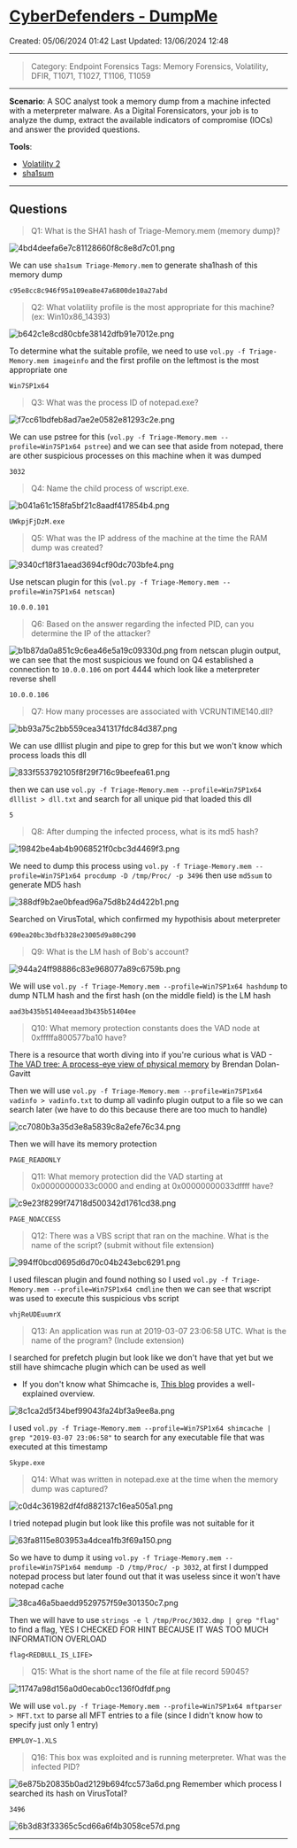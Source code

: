 # [CyberDefenders - DumpMe](https://cyberdefenders.org/blueteam-ctf-challenges/dumpme/)
Created: 05/06/2024 01:42
Last Updated: 13/06/2024 12:48
* * *
>Category: Endpoint Forensics
>Tags: Memory Forensics, Volatility, DFIR, T1071, T1027, T1106, T1059
* * *
**Scenario**:
A SOC analyst took a memory dump from a machine infected with a meterpreter malware. As a Digital Forensicators, your job is to analyze the dump, extract the available indicators of compromise (IOCs) and answer the provided questions.

**Tools**:
- [Volatility 2](https://github.com/volatilityfoundation/volatility)
- [sha1sum](https://en.wikipedia.org/wiki/Sha1sum)
* * *
## Questions
> Q1: What is the SHA1 hash of Triage-Memory.mem (memory dump)?

![4bd4deefa6e7c81128660f8c8e8d7c01.png](/_resources/4bd4deefa6e7c81128660f8c8e8d7c01.png)

We can use `sha1sum Triage-Memory.mem` to generate sha1hash of this memory dump

```
c95e8cc8c946f95a109ea8e47a6800de10a27abd
```

> Q2: What volatility profile is the most appropriate for this machine? (ex: Win10x86_14393)

![b642c1e8cd80cbfe38142dfb91e7012e.png](/_resources/b642c1e8cd80cbfe38142dfb91e7012e.png)

To determine what the suitable profile, we need to use `vol.py -f Triage-Memory.mem imageinfo` and the first profile on the leftmost is the most appropriate one

```
Win7SP1x64
```

> Q3: What was the process ID of notepad.exe?

![f7cc61bdfeb8ad7ae2e0582e81293c2e.png](/_resources/f7cc61bdfeb8ad7ae2e0582e81293c2e.png)

We can use pstree for this (`vol.py -f Triage-Memory.mem --profile=Win7SP1x64 pstree`) and we can see that aside from notepad, there are other suspicious processes on this machine when it was dumped 

```
3032
```

> Q4: Name the child process of wscript.exe.

![b041a61c158fa5bf21c8aadf417854b4.png](/_resources/b041a61c158fa5bf21c8aadf417854b4.png)

```
UWkpjFjDzM.exe
```

> Q5: What was the IP address of the machine at the time the RAM dump was created?

![9340cf18f31aead3694cf90dc703bfe4.png](/_resources/9340cf18f31aead3694cf90dc703bfe4.png)

Use netscan plugin for this (`vol.py -f Triage-Memory.mem --profile=Win7SP1x64 netscan`)

```
10.0.0.101
```

> Q6: Based on the answer regarding the infected PID, can you determine the IP of the attacker?

![b1b87da0a851c9c6ea46e5a19c09330d.png](/_resources/b1b87da0a851c9c6ea46e5a19c09330d.png)
from netscan plugin output, we can see that the most suspicious we found on Q4 established a connection to `10.0.0.106` on port 4444 which look like a meterpreter reverse shell

```
10.0.0.106
```

> Q7: How many processes are associated with VCRUNTIME140.dll?

![bb93a75c2bb559cea341317fdc84d387.png](/_resources/bb93a75c2bb559cea341317fdc84d387.png)

We can use dlllist plugin and pipe to grep for this but we won't know which process loads this dll 

![833f553792105f8f29f716c9beefea61.png](/_resources/833f553792105f8f29f716c9beefea61.png)

then we can use `vol.py -f Triage-Memory.mem --profile=Win7SP1x64 dlllist > dll.txt` and search for all unique pid that loaded this dll

```
5
```

> Q8: After dumping the infected process, what is its md5 hash?

![19842be4ab4b9068521f0cbc3d4469f3.png](/_resources/19842be4ab4b9068521f0cbc3d4469f3.png)

We need to dump this process using `vol.py -f Triage-Memory.mem --profile=Win7SP1x64 procdump -D /tmp/Proc/ -p 3496` then use `md5sum` to generate MD5 hash

![388df9b2ae0bfead96a75d8b24d422b1.png](/_resources/388df9b2ae0bfead96a75d8b24d422b1.png)

Searched on VirusTotal, which confirmed my hypothisis about meterpreter

```
690ea20bc3bdfb328e23005d9a80c290
```

> Q9: What is the LM hash of Bob's account?

![944a24ff98886c83e968077a89c6759b.png](/_resources/944a24ff98886c83e968077a89c6759b.png)

We will use `vol.py -f Triage-Memory.mem --profile=Win7SP1x64 hashdump` to dump NTLM hash and the first hash (on the middle field) is the LM hash

```
aad3b435b51404eeaad3b435b51404ee
```

> Q10: What memory protection constants does the VAD node at 0xfffffa800577ba10 have?

There is a resource that worth diving into if you're curious what is VAD - [The VAD tree: A process-eye view of physical memory](https://www.sciencedirect.com/science/article/pii/S1742287607000503) by Brendan Dolan-Gavitt

Then we will use `vol.py -f Triage-Memory.mem --profile=Win7SP1x64 vadinfo > vadinfo.txt` to dump all vadinfo plugin output to a file so we can search later (we have to do this because there are too much to handle)

![cc7080b3a35d3e8a5839c8a2efe76c34.png](/_resources/cc7080b3a35d3e8a5839c8a2efe76c34.png)

Then we will have its memory protection

```
PAGE_READONLY
```

> Q11: What memory protection did the VAD starting at 0x00000000033c0000 and ending at 0x00000000033dffff have?

![c9e23f8299f74718d500342d1761cd38.png](/_resources/c9e23f8299f74718d500342d1761cd38.png)
```
PAGE_NOACCESS
```

> Q12: There was a VBS script that ran on the machine. What is the name of the script? (submit without file extension)

![994ff0bcd0695d6d70c04b243ebc6291.png](/_resources/994ff0bcd0695d6d70c04b243ebc6291.png)

I used filescan plugin and found nothing so I used `vol.py -f Triage-Memory.mem --profile=Win7SP1x64 cmdline` then we can see that wscript was used to execute this suspicious vbs script

```
vhjReUDEuumrX
```

> Q13: An application was run at 2019-03-07 23:06:58 UTC. What is the name of the program? (Include extension)

I searched for prefetch plugin but look like we don't have that yet but we still have shimcache plugin which can be used as well 

- If you don't know what Shimcache is, [This blog](https://medium.com/@mehrnoush/shimcache-amcache-forensic-analysis-99a8a9733772) provides a well-explained overview.

![8c1ca2d5f34bef99043fa24bf3a9ee8a.png](/_resources/8c1ca2d5f34bef99043fa24bf3a9ee8a.png)

I used `vol.py -f Triage-Memory.mem --profile=Win7SP1x64 shimcache | grep "2019-03-07 23:06:58"` to search for any executable file that was executed at this timestamp

```
Skype.exe
```

> Q14: What was written in notepad.exe at the time when the memory dump was captured?

![c0d4c361982df4fd882137c16ea505a1.png](/_resources/c0d4c361982df4fd882137c16ea505a1.png)

I tried notepad plugin but look like this profile was not suitable for it

![63fa8115e803953a4dcea1fb3f69a150.png](/_resources/63fa8115e803953a4dcea1fb3f69a150.png)

So we have to dump it using `vol.py -f Triage-Memory.mem --profile=Win7SP1x64 memdump -D /tmp/Proc/ -p 3032`, at first I dumpped notepad process but later found out that it was useless since it won't have notepad cache 

![38ca46a5baedd9529757f59e301350c7.png](/_resources/38ca46a5baedd9529757f59e301350c7.png)

Then we will have to use `strings -e l /tmp/Proc/3032.dmp | grep "flag"` to find a flag, YES I CHECKED FOR HINT BECAUSE IT WAS TOO MUCH INFORMATION OVERLOAD

```
flag<REDBULL_IS_LIFE>
```

> Q15: What is the short name of the file at file record 59045?

![11747a98d156a0d0ecab0cc136f0dfdf.png](/_resources/11747a98d156a0d0ecab0cc136f0dfdf.png)

We will use `vol.py -f Triage-Memory.mem --profile=Win7SP1x64 mftparser > MFT.txt` to parse all MFT entries to a file (since I didn't know how to specify just only 1 entry)

```
EMPLOY~1.XLS
```

> Q16: This box was exploited and is running meterpreter. What was the infected PID?

![6e875b20835b0ad2129b694fcc573a6d.png](/_resources/6e875b20835b0ad2129b694fcc573a6d.png)
Remember which process I searched its hash on VirusTotal?

```
3496
```

![6b3d83f33365c5cd66a6f4b3058ce57d.png](/_resources/6b3d83f33365c5cd66a6f4b3058ce57d.png)
* * *
